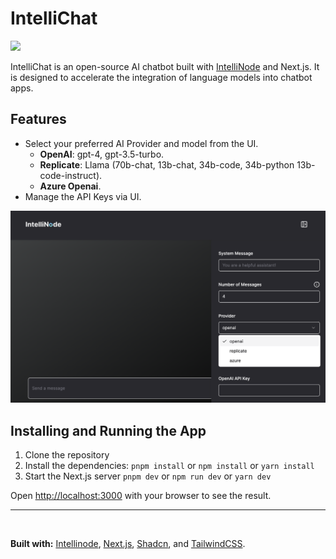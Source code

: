 # IntelliChat

<p>
<a href="https://discord.gg/VYgCh2p3Ww" alt="licenses tag">
    <img src="https://img.shields.io/badge/Discord-Community-light?style=flat-square" />
</a>

</p>


IntelliChat is an open-source AI chatbot built with [IntelliNode](https://github.com/intelligentnode/IntelliNode) and Next.js. It is designed to accelerate the integration of language models into chatbot apps.

## Features

- Select your preferred AI Provider and model from the UI.
  - **OpenAI**: gpt-4, gpt-3.5-turbo.
  - **Replicate**: Llama (70b-chat, 13b-chat, 34b-code, 34b-python 13b-code-instruct).
  - **Azure Openai**.
- Manage the API Keys via UI.


<img src="assets/intellichat-screenshot-v1.png" width="650em">

## Installing and Running the App

1. Clone the repository
2. Install the dependencies: `pnpm install` or `npm install` or `yarn install`
3. Start the Next.js server `pnpm dev` or `npm run dev` or `yarn dev`

Open [http://localhost:3000](http://localhost:3000) with your browser to see the result.

---

<br>

**Built with:** [Intellinode](https://github.com/intelligentnode/IntelliNode), [Next.js](https://nextjs.org/), [Shadcn](https://ui.shadcn.com/), and [TailwindCSS](https://tailwindcss.com/).
